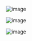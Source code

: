 






![image](https://github.com/karanshergill/Hack-the-Box/assets/83878909/59517b62-10d8-4979-b9ee-f30009d280db)

![image](https://github.com/karanshergill/Hack-the-Box/assets/83878909/62afc69f-00bb-4e16-a223-d9f5fc1e1ef3)


![image](https://github.com/karanshergill/Hack-the-Box/assets/83878909/c05daab2-a9d8-4edc-a4f1-bd4283d70534)

